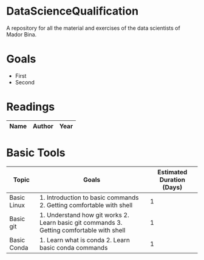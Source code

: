 # DataScienceQualification
A repository for all the material and exercises of the data scientists of Mador Bina.

# Goals
- First
- Second

# Readings
| Name | Author | Year |
| ------------- | ------------- | ------------- |

# Basic Tools
| Topic  | Goals | Estimated Duration (Days) |
| ------------- | ------------- | ------------- |
| Basic Linux  | 1. Introduction to basic commands 2. Getting comfortable with shell | 1 |
| Basic git  | 1. Understand how git works 2. Learn basic git commands 3. Getting comfortable with shell  | 1 |
| Basic Conda | 1. Learn what is conda 2. Learn basic conda commands | 1 |

